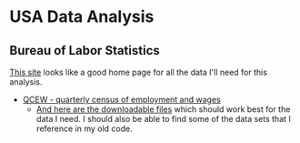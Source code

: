 

# USA Data Analysis

## Bureau of Labor Statistics

[This site](https://www.bls.gov/bls/proghome.htm) looks like a good home page
for all the data I'll need for this analysis.


* [QCEW - quarterly census of employment and wages](https://www.bls.gov/cew/#databases)
  * [And here are the downloadable files](https://www.bls.gov/cew/downloadable-data-files.htm) which
  should work best for the data I need. I should also be able to find some of the
  data sets that I reference in my old code.


